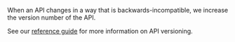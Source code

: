 When an API changes in a way that is backwards-incompatible, we increase the version number of the API. 

See our [reference guide](https://developer.service.hmrc.gov.uk/api-documentation/docs/reference-guide#versioning) for more information on API versioning.
